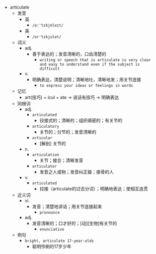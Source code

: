- articulate
  - 发音
    - 英
      - `/ɑ:'tɪkjʊleɪt/`
    - 美
      - `/ɑr'tɪkjulet/`
  - 词义
    - adj.
      - 善于表达的；发音清晰的，口齿清楚的
        - `writing or speech that is articulate is very clear and easy to understand even if the subject is difficult`
    - v.
      - 明确表达，清楚说明；清晰地吐，清晰地发；用关节连接
        - `to express your ideas or feelings in words`
  - 记忆
    - art(技巧) + icul + ate → 说话有技巧 → 明确表达
  - 同根词
    - adj.
      - `articulated`
        - 铰接式的；清晰的；组织缜密的；有关节的
      - `articulatory`
        - 关节的；分节的；发音清晰的
      - `articular`
        - [解剖] 关节的
    - n.
      - `articulation`
        - 关节；接合；清晰发音
      - `articulator`
        - 发音之人或物；发音纠正器；接骨的人
    - v.
      - `articulated`
        - 铰接（articulate的过去分词）；明确地表达；使相互连贯
  - 近义词
    - vi.
      - 发音；清楚地讲话；用关节连接起来
        - `pronounce`
    - adj.
      - 发音清晰的；口才好的；[动][生物]有关节的
        - `enunciative`
  - 例句
    - `bright, articulate 17-year-olds`
      - 聪明伶俐的17岁少年

